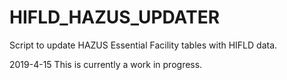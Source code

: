 # HIFLD_HAZUS_UPDATER
Script to update HAZUS Essential Facility tables with HIFLD data.

2019-4-15
This is currently a work in progress.
